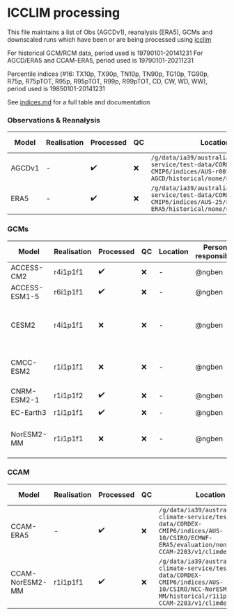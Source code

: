 # ICCLIM processing

This file maintains a list of Obs (AGCDv1), reanalysis (ERA5), GCMs and downscaled runs which have been or are being processed using [icclim](https://github.com/AusClimateService/indices)

For historical GCM/RCM data, period used is 19790101-20141231
For AGCD/ERA5 and CCAM-ERA5, period used is 19790101-20211231

Percentile indices (#16: TX10p, TX90p, TN10p, TN90p, TG10p, TG90p, R75p, R75pTOT, R95p, R95pTOT, R99p, R99pTOT, CD, CW, WD, WW), period used is 19850101-20141231

See [indices.md](https://github.com/AusClimateService/model-evaluation/blob/master/indices.md) for a full table and documentation

### Observations & Reanalysis
| Model | Realisation | Processed | QC | Location | Person responsible | Notes |
| - | - | - | - | - | - | - |
| AGCDv1 | - | :heavy_check_mark: | :x: | `/g/data/ia39/australian-climate-service/test-data/CORDEX-CMIP6/indices/AUS-r005/none/BOM-AGCD/historical/none/none/v1/climdex` | @ngben | Missing tas |
| ERA5 | - | :heavy_check_mark: | :x: | `/g/data/ia39/australian-climate-service/test-data/CORDEX-CMIP6/indices/AUS-25/none/ECMWF-ERA5/historical/none/none/v1/climdex` | @ngben | - |

### GCMs
| Model | Realisation | Processed | QC | Location | Person responsible | Notes |
| - | - | - | - | - | - | - |
| ACCESS-CM2 | r4i1p1f1 | :heavy_check_mark: | :x: | - | @ngben | - |
| ACCESS-ESM1-5 | r6i1p1f1 | :heavy_check_mark: | :x: | - | @ngben | - |
| CESM2 | r4i1p1f1 | :x: | :x: | - | @ngben | Missing daily tasmax and tasmin |
| CMCC-ESM2 | r1i1p1f1 | :x: | :x: | - | @ngben | Error in icclim, issue raised |
| CNRM-ESM2-1 | r1i1p1f2 | :heavy_check_mark: | :x: | - | @ngben | - |
| EC-Earth3 | r1i1p1f1 | :heavy_check_mark: | :x: | - | @ngben | - |
| NorESM2-MM | r1i1p1f1 | :x: | :x: | - | @ngben | Error in icclim, issue raised |

### CCAM
| Model | Realisation | Processed | QC | Location | Person responsible | Notes |
| - | - | - | - | - | - | - |
| CCAM-ERA5 | - | :heavy_check_mark: | :x: | `/g/data/ia39/australian-climate-service/test-data/CORDEX-CMIP6/indices/AUS-10/CSIRO/ECMWF-ERA5/evaluation/none/CSIRO-CCAM-2203/v1/climdex` | @ngben | - |
| CCAM-NorESM2-MM | r1i1p1f1 | :heavy_check_mark: | :x: | `/g/data/ia39/australian-climate-service/test-data/CORDEX-CMIP6/indices/AUS-10/CSIRO/NCC-NorESM2-MM/historical/r1i1p1f1/CSIRO-CCAM-2203/v1/climdex/` | @ngben | - |